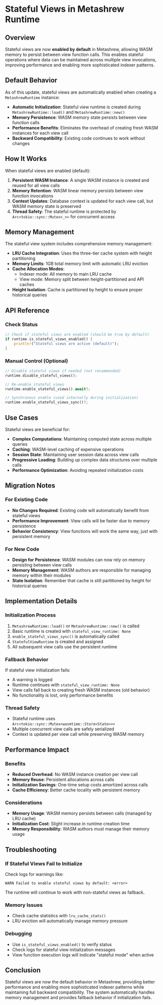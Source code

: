 # Stateful Views in Metashrew Runtime

## Overview

Stateful views are now **enabled by default** in Metashrew, allowing WASM memory to persist between view function calls. This enables stateful operations where data can be maintained across multiple view invocations, improving performance and enabling more sophisticated indexer patterns.

## Default Behavior

As of this update, stateful views are automatically enabled when creating a `MetashrewRuntime` instance:

- **Automatic Initialization**: Stateful view runtime is created during `MetashrewRuntime::load()` and `MetashrewRuntime::new()`
- **Memory Persistence**: WASM memory state persists between view function calls
- **Performance Benefits**: Eliminates the overhead of creating fresh WASM instances for each view call
- **Backward Compatibility**: Existing code continues to work without changes

## How It Works

When stateful views are enabled (default):

1. **Persistent WASM Instance**: A single WASM instance is created and reused for all view calls
2. **Memory Retention**: WASM linear memory persists between view function invocations
3. **Context Updates**: Database context is updated for each view call, but WASM memory state is preserved
4. **Thread Safety**: The stateful runtime is protected by `Arc<tokio::sync::Mutex<_>>` for concurrent access

## Memory Management

The stateful view system includes comprehensive memory management:

- **LRU Cache Integration**: Uses the three-tier cache system with height partitioning
- **Memory Limits**: 1GB total memory limit with automatic LRU eviction
- **Cache Allocation Modes**: 
  - Indexer mode: All memory to main LRU cache
  - View mode: Memory split between height-partitioned and API caches
- **Height Isolation**: Cache is partitioned by height to ensure proper historical queries

## API Reference

### Check Status
```rust
// Check if stateful views are enabled (should be true by default)
if runtime.is_stateful_views_enabled() {
    println!("Stateful views are active (default)");
}
```

### Manual Control (Optional)
```rust
// Disable stateful views if needed (not recommended)
runtime.disable_stateful_views();

// Re-enable stateful views
runtime.enable_stateful_views().await?;

// Synchronous enable (used internally during initialization)
runtime.enable_stateful_views_sync()?;
```

## Use Cases

Stateful views are beneficial for:

- **Complex Computations**: Maintaining computed state across multiple queries
- **Caching**: WASM-level caching of expensive operations
- **Session State**: Maintaining user session data across view calls
- **Progressive Loading**: Building up complex data structures over multiple calls
- **Performance Optimization**: Avoiding repeated initialization costs

## Migration Notes

### For Existing Code
- **No Changes Required**: Existing code will automatically benefit from stateful views
- **Performance Improvement**: View calls will be faster due to memory persistence
- **Behavior Consistency**: View functions will work the same way, just with persistent memory

### For New Code
- **Design for Persistence**: WASM modules can now rely on memory persisting between view calls
- **Memory Management**: WASM authors are responsible for managing memory within their modules
- **State Isolation**: Remember that cache is still partitioned by height for historical queries

## Implementation Details

### Initialization Process
1. `MetashrewRuntime::load()` or `MetashrewRuntime::new()` is called
2. Basic runtime is created with `stateful_view_runtime: None`
3. `enable_stateful_views_sync()` is automatically called
4. `StatefulViewRuntime` is created and assigned
5. All subsequent view calls use the persistent runtime

### Fallback Behavior
If stateful view initialization fails:
- A warning is logged
- Runtime continues with `stateful_view_runtime: None`
- View calls fall back to creating fresh WASM instances (old behavior)
- No functionality is lost, only performance benefits

### Thread Safety
- Stateful runtime uses `Arc<tokio::sync::Mutex<wasmtime::Store<State>>>`
- Multiple concurrent view calls are safely serialized
- Context is updated per view call while preserving WASM memory

## Performance Impact

### Benefits
- **Reduced Overhead**: No WASM instance creation per view call
- **Memory Reuse**: Persistent allocations across calls
- **Initialization Savings**: One-time setup costs amortized across calls
- **Cache Efficiency**: Better cache locality with persistent memory

### Considerations
- **Memory Usage**: WASM memory persists between calls (managed by LRU cache)
- **Initialization Cost**: Slight increase in runtime creation time
- **Memory Responsibility**: WASM authors must manage their memory usage

## Troubleshooting

### If Stateful Views Fail to Initialize
Check logs for warnings like:
```
WARN Failed to enable stateful views by default: <error>
```

The runtime will continue to work with non-stateful views as fallback.

### Memory Issues
- Check cache statistics with `lru_cache_stats()`
- LRU eviction will automatically manage memory pressure

### Debugging
- Use `is_stateful_views_enabled()` to verify status
- Check logs for stateful view initialization messages
- View function execution logs will indicate "stateful mode" when active

## Conclusion

Stateful views are now the default behavior in Metashrew, providing better performance and enabling more sophisticated indexer patterns while maintaining full backward compatibility. The system automatically handles memory management and provides fallback behavior if initialization fails.